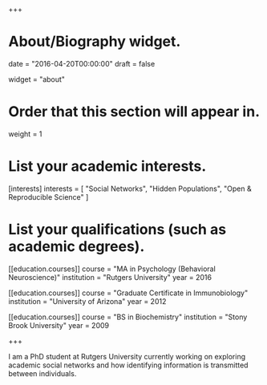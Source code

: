 +++
# About/Biography widget.

date = "2016-04-20T00:00:00"
draft = false

widget = "about"

# Order that this section will appear in.
weight = 1

# List your academic interests.
[interests]
  interests = [
    "Social Networks",
    "Hidden Populations",
    "Open & Reproducible Science"
  ]

# List your qualifications (such as academic degrees).

[[education.courses]]
  course = "MA in Psychology (Behavioral Neuroscience)"
  institution = "Rutgers University"
  year = 2016

[[education.courses]]
  course = "Graduate Certificate in Immunobiology"
  institution = "University of Arizona"
  year = 2012

[[education.courses]]
  course = "BS in Biochemistry"
  institution = "Stony Brook University"
  year = 2009
 
+++


I am a PhD student at Rutgers University currently working on exploring academic social networks and how identifying information is transmitted between individuals.
